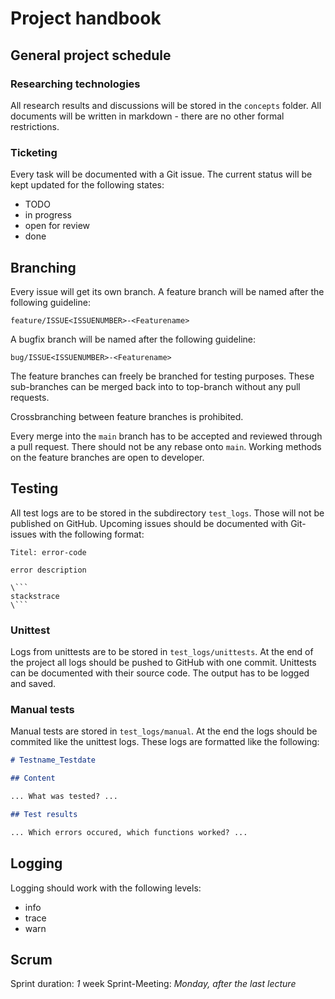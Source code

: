 # Project handbook

## General project schedule

### Researching technologies
All research results and discussions will be stored in the `concepts` folder.
All documents will be written in markdown - there are no other formal restrictions.

### Ticketing
Every task will be documented with a Git issue.
The current status will be kept updated for the following states:

- TODO
- in progress
- open for review
- done

## Branching
Every issue will get its own branch.
A feature branch will be named after the following guideline:
```
feature/ISSUE<ISSUENUMBER>-<Featurename>
```

A bugfix branch will be named after the following guideline:
```
bug/ISSUE<ISSUENUMBER>-<Featurename>
```

The feature branches can freely be branched for testing purposes.
These sub-branches can be merged back into to top-branch without any pull requests.

Crossbranching between feature branches is prohibited.

Every merge into the `main` branch has to be accepted and reviewed through a pull request.
There should not be any rebase onto `main`.
Working methods on the feature branches are open to developer.

## Testing
All test logs are to be stored in the subdirectory `test_logs`.
Those will not be published on GitHub.
Upcoming issues should be documented with Git-issues with the following format:

````
Titel: error-code

error description

\```
stackstrace
\```

````

### Unittest
Logs from unittests are to be stored in `test_logs/unittests`.
At the end of the project all logs should be pushed to GitHub with one commit.
Unittests can be documented with their source code.
The output has to be logged and saved.

### Manual tests
Manual tests are stored in `test_logs/manual`.
At the end the logs should be commited like the unittest logs.
These logs are formatted like the following:

```markdown
# Testname_Testdate

## Content

... What was tested? ...

## Test results

... Which errors occured, which functions worked? ...
```

## Logging
Logging should work with the following levels:

- info
- trace
- warn

## Scrum

Sprint duration: _1_ week
Sprint-Meeting: _Monday, after the last lecture_
